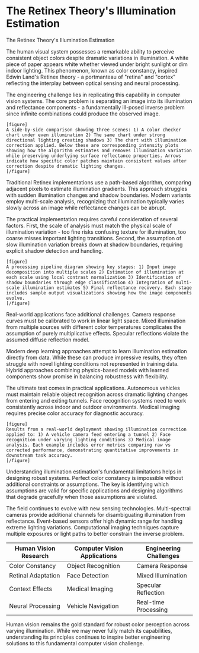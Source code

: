 # The Retinex Theory's Illumination Estimation

The Retinex Theory's Illumination Estimation

The human visual system possesses a remarkable ability to perceive consistent object colors despite dramatic variations in illumination. A white piece of paper appears white whether viewed under bright sunlight or dim indoor lighting. This phenomenon, known as color constancy, inspired Edwin Land's Retinex theory - a portmanteau of "retina" and "cortex" reflecting the interplay between optical sensing and neural processing.

The engineering challenge lies in replicating this capability in computer vision systems. The core problem is separating an image into its illumination and reflectance components - a fundamentally ill-posed inverse problem since infinite combinations could produce the observed image.

```
[figure]
A side-by-side comparison showing three scenes: 1) A color checker chart under even illumination 2) The same chart under strong directional lighting creating shadows 3) The chart with illumination correction applied. Below these are corresponding intensity plots showing how the algorithm estimates and removes illumination variation while preserving underlying surface reflectance properties. Arrows indicate how specific color patches maintain consistent values after correction despite dramatic lighting changes.
[/figure]
```

Traditional Retinex implementations use a path-based algorithm, comparing adjacent pixels to estimate illumination gradients. This approach struggles with sudden illumination changes and shadow boundaries. Modern variants employ multi-scale analysis, recognizing that illumination typically varies slowly across an image while reflectance changes can be abrupt.

The practical implementation requires careful consideration of several factors. First, the scale of analysis must match the physical scale of illumination variation - too fine risks confusing texture for illumination, too coarse misses important lighting transitions. Second, the assumption of slow illumination variation breaks down at shadow boundaries, requiring explicit shadow detection and handling.

```
[figure]
A processing pipeline diagram showing key stages: 1) Input image decomposition into multiple scales 2) Estimation of illumination at each scale using local contrast normalization 3) Identification of shadow boundaries through edge classification 4) Integration of multi-scale illumination estimates 5) Final reflectance recovery. Each stage includes sample output visualizations showing how the image components evolve.
[/figure]
```

Real-world applications face additional challenges. Camera response curves must be calibrated to work in linear light space. Mixed illumination from multiple sources with different color temperatures complicates the assumption of purely multiplicative effects. Specular reflections violate the assumed diffuse reflection model.

Modern deep learning approaches attempt to learn illumination estimation directly from data. While these can produce impressive results, they often struggle with novel lighting conditions not represented in training data. Hybrid approaches combining physics-based models with learned components show promise in balancing robustness with flexibility.

The ultimate test comes in practical applications. Autonomous vehicles must maintain reliable object recognition across dramatic lighting changes from entering and exiting tunnels. Face recognition systems need to work consistently across indoor and outdoor environments. Medical imaging requires precise color accuracy for diagnostic accuracy.

```
[figure]
Results from a real-world deployment showing illumination correction applied to: 1) A vehicle camera feed entering a tunnel 2) Face recognition under varying lighting conditions 3) Medical image analysis. Each example includes error metrics comparing raw vs corrected performance, demonstrating quantitative improvements in downstream task accuracy.
[/figure]
```

Understanding illumination estimation's fundamental limitations helps in designing robust systems. Perfect color constancy is impossible without additional constraints or assumptions. The key is identifying which assumptions are valid for specific applications and designing algorithms that degrade gracefully when those assumptions are violated.

The field continues to evolve with new sensing technologies. Multi-spectral cameras provide additional channels for disambiguating illumination from reflectance. Event-based sensors offer high dynamic range for handling extreme lighting variations. Computational imaging techniques capture multiple exposures or light paths to better constrain the inverse problem.

Human Vision Research | Computer Vision Applications | Engineering Challenges
---|---|---
Color Constancy | Object Recognition | Camera Response
Retinal Adaptation | Face Detection | Mixed Illumination
Context Effects | Medical Imaging | Specular Reflection
Neural Processing | Vehicle Navigation | Real-time Processing

Human vision remains the gold standard for robust color perception across varying illumination. While we may never fully match its capabilities, understanding its principles continues to inspire better engineering solutions to this fundamental computer vision challenge.